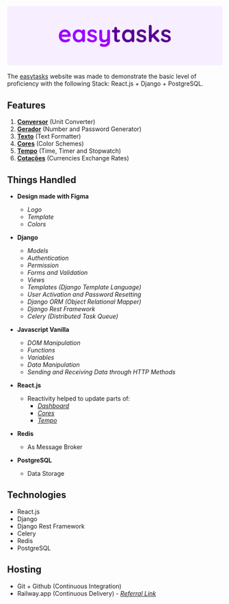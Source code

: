 ![easytasks_github_header](https://github.com/Yvson/easytasks/blob/master/github_header.png)


The [easytasks] website was made to demonstrate the basic level of proficiency with the following Stack: React.js + Django + PostgreSQL.


## Features
1. **[Conversor]** (Unit Converter)
2. **[Gerador]** (Number and Password Generator)
3. **[Texto]** (Text Formatter)
4. **[Cores]** (Color Schemes)
5. **[Tempo]** (Time, Timer and Stopwatch)
6. **[Cotações]** (Currencies Exchange Rates)


## Things Handled

- **Design made with Figma**
	- _Logo_
	- _Template_
	- _Colors_

- **Django**
	- _Models_
	- _Authentication_
	- _Permission_
	- _Forms and Validation_
	- _Views_
	- _Templates (Django Template Language)_
	- _User Activation and Password Resetting_
	- _Django ORM (Object Relational Mapper)_
	- _Django Rest Framework_
	- _Celery (Distributed Task Queue)_

- **Javascript Vanilla**
	- _DOM Manipulation_
	- _Functions_
	- _Variables_
	- _Data Manipulation_
	- _Sending and Receiving Data through HTTP Methods_

- **React.js**
	- Reactivity helped to update parts of:
		- _[Dashboard]_
		- _[Cores]_
		- _[Tempo]_

- **Redis**
	- As Message Broker 
	
- **PostgreSQL**
	- Data Storage


## Technologies
- React.js
- Django
- Django Rest Framework
- Celery
- Redis
- PostgreSQL


## Hosting
- Git + Github (Continuous Integration)
- Railway.app (Continuous Delivery) - _[Referral Link]_



[easytasks]: <https://www.easytasks.com.br/>
[Dashboard]: <https://www.easytasks.com.br/>
[Conversor]: <https://www.easytasks.com.br/conversor/massa/>
[Gerador]: <https://www.easytasks.com.br/gerador/numeros>
[Texto]: <https://www.easytasks.com.br/texto/letras_maiusculas>
[Cores]: <https://www.easytasks.com.br/cores/analogo>
[Tempo]: <https://www.easytasks.com.br/tempo/relogio/>
[Cotações]: <https://www.easytasks.com.br/cotacoes/moedas/BRL/>
[Referral Link]: <https://railway.app?referralCode=u2PSGg>